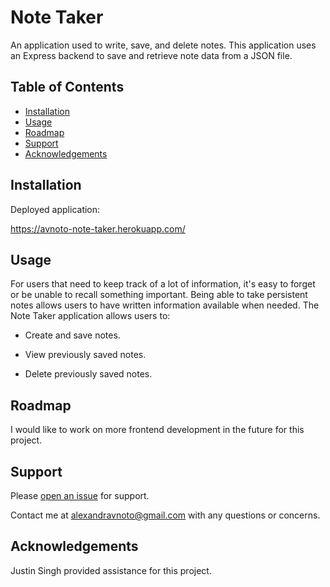# Note Taker

An application used to write, save, and delete notes. This application uses an Express backend to save and retrieve note data from a JSON file.

## Table of Contents

- [Installation](#installation)
- [Usage](#usage)
- [Roadmap](#roadmap)
- [Support](#support)
- [Acknowledgements](#acknowledgements)

## Installation

Deployed application:

https://avnoto-note-taker.herokuapp.com/

## Usage

For users that need to keep track of a lot of information, it's easy to forget or be unable to recall something important. Being able to take persistent notes allows users to have written information available when needed. The Note Taker application allows users to:

- Create and save notes.

- View previously saved notes.

- Delete previously saved notes.

## Roadmap

I would like to work on more frontend development in the future for this project.

## Support

Please [open an issue](https://github.com/avnoto/Note-Taker/issues/new) for support.

Contact me at alexandravnoto@gmail.com with any questions or concerns.

## Acknowledgements

Justin Singh provided assistance for this project.
